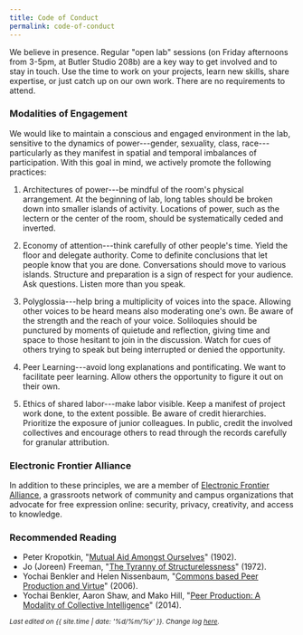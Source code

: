 ```yaml
---
title: Code of Conduct
permalink: code-of-conduct
---
```


We believe in presence. Regular "open lab" sessions (on Friday afternoons from
3-5pm, at Butler Studio 208b) are a key way to get involved and to stay in
touch. Use the time to work on your projects, learn new skills, share
expertise, or just catch up on our own work. There are no requirements to
attend.

### Modalities of Engagement

We would like to maintain a conscious and engaged environment in the lab,
sensitive to the dynamics of power---gender, sexuality, class,
race---particularly as they manifest in spatial and temporal imbalances of
participation. With this goal in mind, we actively promote the following
practices:

1. Architectures of power---be mindful of the room's physical arrangement. At
the beginning of lab, long tables should be broken down into smaller islands
of activity. Locations of power, such as the lectern or the center of the
room, should be systematically ceded and inverted.

2. Economy of attention---think carefully of other people's time. Yield the
floor and delegate authority. Come to definite conclusions that let people
know that you are done. Conversations should move to various islands.
Structure and preparation is a sign of respect for your audience. Ask
questions. Listen more than you speak.

3. Polyglossia---help bring a multiplicity of voices into the space. Allowing
other voices to be heard means also moderating one's own. Be aware of the
strength and the reach of your voice. Soliloquies should be punctured by
moments of quietude and reflection, giving time and space to those hesitant to
join in the discussion. Watch for cues of others trying to speak but being
interrupted or denied the opportunity.

4. Peer Learning---avoid long explanations and pontificating. We want to
facilitate peer learning. Allow others the opportunity to figure it out on
their own.

5. Ethics of shared labor---make labor visible. Keep a manifest of project
work done, to the extent possible.  Be aware of credit hierarchies. Prioritize
the exposure of junior colleagues. In public, credit the involved collectives
and encourage others to read through the records carefully for granular
attribution.

### Electronic Frontier Alliance

In addition to these principles, we are a member of [Electronic Frontier
Alliance][1], a grassroots network of community and campus organizations that
advocate for free expression online: security, privacy, creativity, and access
to knowledge.

[1]: https://www.eff.org/electronic-frontier-alliance

### Recommended Reading

- Peter Kropotkin, "[Mutual Aid Amongst Ourselves][3]" (1902).
- Jo (Joreen) Freeman, "[The Tyranny of Structurelessness][2]" (1972).
- Yochai Benkler and Helen Nissenbaum, "[Commons based Peer Production and
  Virtue][4]" (2006).
- Yochai Benkler, Aaron Shaw, and Mako Hill, "[Peer Production: A Modality of
Collective Intelligence][5]" (2014).

[2]: https://web.archive.org/web/20170221193127/http://www.jofreeman.com/joreen/tyranny.htm

[3]: https://www.marxists.org/reference/archive/kropotkin-peter/1902/mutual-aid/ch07.htm

[4]: https://www.nyu.edu/projects/nissenbaum/papers/jopp_235.pdf

[5]: http://mako.cc/academic/benkler_shaw_hill-peer_production_ci.pdf

<sub>*Last edited on {{ site.time | date: '%d/%m/%y' }}. Change log
[here](https://github.com/xpmethod/xpmethod.github.io/commits/master/lab-culture.md)*.</sub>



